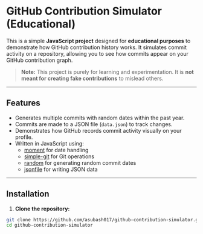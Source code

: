 # GitHub Contribution Simulator (Educational)

This is a simple **JavaScript project** designed for **educational purposes** to demonstrate how GitHub contribution history works. It simulates commit activity on a repository, allowing you to see how commits appear on your GitHub contribution graph.

> **Note:** This project is purely for learning and experimentation. It is **not meant for creating fake contributions** to mislead others.

---

## Features

- Generates multiple commits with random dates within the past year.  
- Commits are made to a JSON file (`data.json`) to track changes.  
- Demonstrates how GitHub records commit activity visually on your profile.  
- Written in JavaScript using:
  - [moment](https://momentjs.com/) for date handling
  - [simple-git](https://github.com/steveukx/git-js) for Git operations
  - [random](https://www.npmjs.com/package/random) for generating random commit dates
  - [jsonfile](https://www.npmjs.com/package/jsonfile) for writing JSON data

---

## Installation

1. **Clone the repository:**

```bash
git clone https://github.com/asubash017/github-contribution-simulator.git
cd github-contribution-simulator
